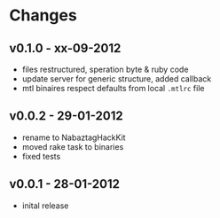 # Changes

## v0.1.0 - xx-09-2012

  * files restructured, speration byte & ruby code
  * update server for generic structure, added callback
  * mtl binaires respect defaults from local `.mtlrc` file

## v0.0.2 - 29-01-2012

  * rename to NabaztagHackKit
  * moved rake task to binaries
  * fixed tests

## v0.0.1 - 28-01-2012

  * inital release
